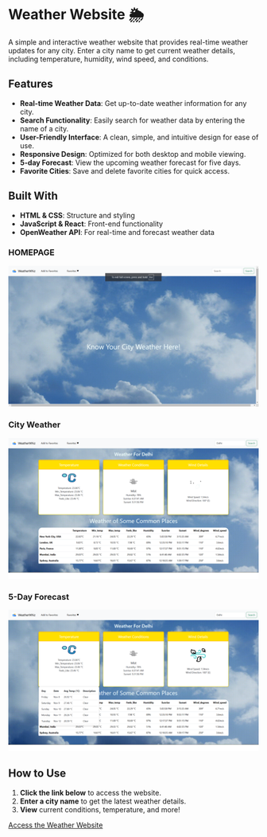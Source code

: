 # Weather Website 🌦
A simple and interactive weather website that provides real-time weather updates for any city. Enter a city name to get current weather details, including temperature, humidity, wind speed, and conditions.

## Features
- **Real-time Weather Data**: Get up-to-date weather information for any city.
- **Search Functionality**: Easily search for weather data by entering the name of a city.
- **User-Friendly Interface**: A clean, simple, and intuitive design for ease of use.
- **Responsive Design**: Optimized for both desktop and mobile viewing.
- **5-day Forecast**: View the upcoming weather forecast for five days.
- **Favorite Cities**: Save and delete favorite cities for quick access.

## Built With
- **HTML & CSS**: Structure and styling
- **JavaScript & React**: Front-end functionality
- **OpenWeather API**: For real-time and forecast weather data

### HOMEPAGE
![Homepage Screenshot](public/images/Homepage.png)

### City Weather
![City Weather Screenshot](public/images/Weather_page.png)

### 5-Day Forecast
![5-Day Forecast Screenshot](public/images/5-day_forecast.png)

## How to Use

1. **Click the link below** to access the website.
2. **Enter a city name** to get the latest weather details.
3. **View** current conditions, temperature, and more!

[Access the Weather Website]((https://weather-website-mhc7.onrender.com))
